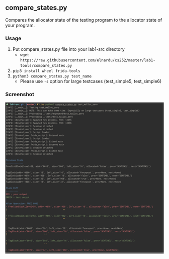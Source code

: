## compare_states.py
Compares the allocator state of the testing program to the allocator state of your program.

### Usage
1. Put compare_states.py file into your lab1-src directory
   - `wget https://raw.githubusercontent.com/elnardu/cs252/master/lab1-tools/compare_states.py`
2. `pip3 install wheel frida-tools`
3. `python3 compare_states.py test_name`
   - Please use `-s` option for large testcases (test_simple5, test_simple6)

### Screenshot
![](https://raw.githubusercontent.com/elnardu/cs252/master/lab1-tools/screenshot1.png)
